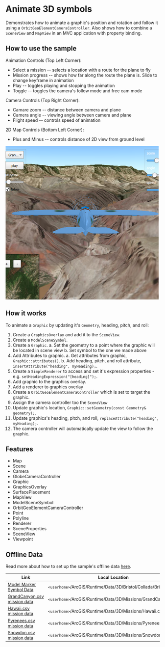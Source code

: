 # Animate 3D symbols
Demonstrates how to animate a graphic's position and rotation and follow it using a `OrbitGeoElementCameraController`.
Also shows how to combine a `SceneView` and `MapView` in an MVC application with property binding.

## How to use the sample

Animation Controls (Top Left Corner):
 - Select a mission -- selects a location with a route for the plane to fly
 - Mission progress -- shows how far along the route the plane is. Slide to change keyframe in animation
 - Play -- toggles playing and stopping the animation
 - Toggle -- toggles the camera's follow mode and free cam mode

Camera Controls (Top Right Corner):
 - Camare zoom -- distance between camera and plane
 - Camera angle -- viewing angle between camera and plane
 - Flight speed -- controls speed of animation

 2D Map Controls (Bottom Left Corner):
 - Plus and Minus -- controls distance of 2D view from ground level

![](screenshot.png)

## How it works
To animate a `Graphic` by updating it's `Geometry`, heading, pitch, and roll:

1. Create a `GraphicsOverlay` and add it to the `SceneView`.
2. Create a `ModelSceneSymbol`.
3. Create a `Graphic`.
 a. Set the geometry to a point where the graphic will be located in scene view
 b. Set symbol to the one we made above
4. Add Attributes to graphic.
 a. Get attributes from graphic, `Graphic::attributes()`.
 b. Add heading, pitch, and roll attribute, `insertAttribute("heading", myHeading);`.
5. Create a `SimpleRenderer` to access and set it's expression properties - e.g. `setHeadingExpression("[heading]");`.
6. Add graphic to the graphics overlay.
7. Add a renderer to graphics overlay
8. Create a `OrbitGeoElementCameraController` which is set to target the graphic.
9. Assign the camera controller too the `SceneView`
10. Update graphic's location, `Graphic::setGeometry(const Geometry& geometry);`.
11. Update graphics's heading, pitch, and roll, `replaceAttribute("heading", myHeading);`.
12. The camera controller will automatically update the view to follow the graphic.

## Features
 - Map
 - Scene
 - Camera
 - GlobeCameraController
 - Graphic
 - GraphicsOverlay
 - SurfacePlacement
 - MapView
 - ModelSceneSymbol
 - OrbitGeoElementCameraController
 - Point
 - Polyline
 - Renderer
 - SceneProperties
 - SceneView
 - Viewpoint

## Offline Data
Read more about how to set up the sample's offline data [here](http://links.esri.com/ArcGISRuntimeQtSamples).

Link | Local Location
---------|-------|
|[Model Marker Symbol Data](https://www.arcgis.com/home/item.html?id=681d6f7694644709a7c830ec57a2d72b)| `<userhome>`/ArcGIS/Runtime/Data/3D/Bristol/Collada/Bristol.dae |
|[GrandCanyon.csv mission data](https://www.arcgis.com/home/item.html?id=290f0c571c394461a8b58b6775d0bd63)| `<userhome>`/ArcGIS/Runtime/Data/3D/Missions/GrandCanyon.csv |
|[Hawaii.csv mission data](https://www.arcgis.com/home/item.html?id=e87c154fb9c2487f999143df5b08e9b1)| `<userhome>`/ArcGIS/Runtime/Data/3D/Missions/Hawaii.csv |
|[Pyrenees.csv mission data](https://www.arcgis.com/home/item.html?id=5a9b60cee9ba41e79640a06bcdf8084d)| `<userhome>`/ArcGIS/Runtime/Data/3D/Missions/Pyrenees.csv |
|[Snowdon.csv mission data](https://www.arcgis.com/home/item.html?id=12509ffdc684437f8f2656b0129d2c13)| `<userhome>`/ArcGIS/Runtime/Data/3D/Missions/Snowdon.csv |
